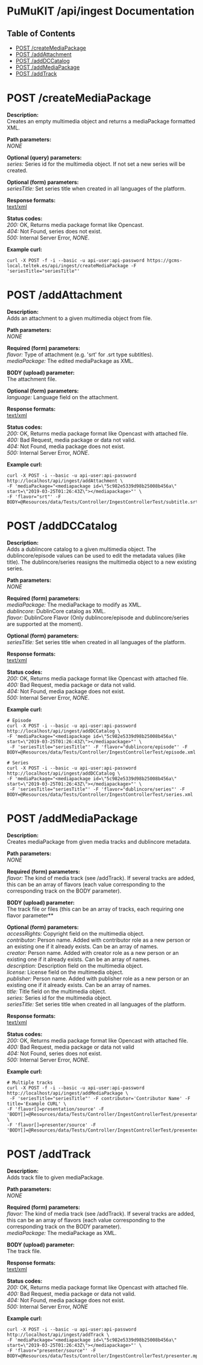 PuMuKIT /api/ingest Documentation
========================================

Table of Contents
---------------------

* [POST /createMediaPackage](#post-createmediapackage)
* [POST /addAttachment](#post-addattachment)
* [POST /addDCCatalog](#post-adddccatalog)
* [POST /addMediaPackage](#post-addmediapackage)
* [POST /addTrack](#post-addtrack)

# POST /createMediaPackage
**Description:**  
Creates an empty multimedia object and returns a mediaPackage formatted XML.

**Path parameters:**  
*NONE*

**Optional (query) parameters:**  
*series:* Series id for the multimedia object. If not set a new series will be created.

**Optional (form) parameters:**  
*seriesTitle:* Set series title  when created in all languages of the platform.  

**Response formats:**  
[text/xml](http://www.w3.org/XML/)

**Status codes:**  
*200:* OK, Returns media package format like Opencast.  
*404:* Not Found, series does not exist.  
*500:* Internal Server Error, *NONE*.

**Example curl:**  
```
curl -X POST -f -i --basic -u api-user:api-password https://gcms-local.teltek.es/api/ingest/createMediaPackage -F 'seriesTitle="seriesTitle"'
```

# POST /addAttachment
**Description:**  
Adds an attachment to a given multimedia object from file.

**Path parameters:**  
*NONE*

**Required (form) parameters:**  
*flavor:* Type of attachment (e.g. 'srt' for .srt type subtitles).  
*mediaPackage:* The edited mediaPackage as XML.

**BODY (upload) parameter:**  
The attachment file.

**Optional (form) parameters:**  
*language:* Language field on the attachment.  

**Response formats:**  
[text/xml](http://www.w3.org/XML/)

**Status codes:**  
*200:* OK, Returns media package format like Opencast with attached file.  
*400:* Bad Request, media package or data not valid.  
*404:* Not Found, media package does not exist.  
*500:* Internal Server Error, *NONE*.

**Example curl:**  
```
curl -X POST -i --basic -u api-user:api-password http://localhost/api/ingest/addAttachment \
-F 'mediaPackage="<mediapackage id=\"5c982e5339d98b25008b456a\" start=\"2019-03-25T01:26:43Z\"></mediapackage>"' \
-F 'flavor="srt"' -F BODY=@Resources/data/Tests/Controller/IngestControllerTest/subtitle.srt
```

# POST /addDCCatalog
**Description:**  
Adds a dublincore catalog to a given multimedia object. The dublincore/episode values can be used to edit the metadata values (like title). The dublincore/series reasigns the multimedia object to a new existing series.

**Path parameters:**  
*NONE*

**Required (form) parameters:**  
*mediaPackage:* The mediaPackage to modify as XML.  
*dublincore:* DublinCore catalog as XML.  
*flavor:* DublinCore Flavor (Only dublincore/episode and dublincore/series are supported at the moment).

**Optional (form) parameters:**  
*seriesTitle:* Set series title  when created in all languages of the platform.  

**Response formats:**  
[text/xml](http://www.w3.org/XML/)

**Status codes:**  
*200:* OK, Returns media package format like Opencast with attached file.  
*400:* Bad Request, media package or data not valid.  
*404:* Not Found, media package does not exist.  
*500:* Internal Server Error, *NONE*.  

**Example curl:**  
```
# Episode
curl -X POST -i --basic -u api-user:api-password http://localhost/api/ingest/addDCCatalog \
-F 'mediaPackage="<mediapackage id=\"5c982e5339d98b25008b456a\" start=\"2019-03-25T01:26:43Z\"></mediapackage>"' \
 -F 'seriesTitle="seriesTitle"' -F 'flavor="dublincore/episode"' -F BODY=@Resources/data/Tests/Controller/IngestControllerTest/episode.xml 

# Series
curl -X POST -i --basic -u api-user:api-password http://localhost/api/ingest/addDCCatalog \
-F 'mediaPackage="<mediapackage id=\"5c982e5339d98b25008b456a\" start=\"2019-03-25T01:26:43Z\"></mediapackage>"' \
 -F 'seriesTitle="seriesTitle"' -F 'flavor="dublincore/series"' -F BODY=@Resources/data/Tests/Controller/IngestControllerTest/series.xml 
```

# POST /addMediaPackage
**Description:**  
Creates mediaPackage from given media tracks and dublincore metadata.

**Path parameters:**  
*NONE*

**Required (form) parameters:**  
*flavor:* The kind of media track (see /addTrack). If several tracks are added, this can be an array of flavors (each value corresponding to the corresponding track on the BODY parameter).

**BODY (upload) parameter:**  
The track file or files (this can be an array of tracks, each requiring one flavor parameter**

**Optional (form) parameters:**  
*accessRights:* Copyright field on the multimedia object.  
*contributor:* Person name. Added with contributor role as a new person or an existing one if it already exists. Can be an array of names.  
*creator:* Person name. Added with creator role as a new person or an existing one if it already exists. Can be an array of names.  
*description:* Description field on the multimedia object.  
*license:* License field on the multimedia object.  
*publisher:* Person name. Added with publisher role as a new person or an existing one if it already exists. Can be an array of names.  
*title:* Title field on the multimedia object.  
*series:* Series id for the multimedia object.  
*seriesTitle:* Set series title when created in all languages of the platform.  


**Response formats:**  
[text/xml](http://www.w3.org/XML/)

**Status codes:**  
*200:* OK, Returns media package format like Opencast with attached file.  
*400:* Bad Request, media package or data not valid  
*404:* Not Found, series does not exist.  
*500:* Internal Server Error, *NONE*.  

**Example curl:**  
```
# Multiple tracks
curl -X POST -f -i --basic -u api-user:api-password http://localhost/api/ingest/addMediaPackage \
 -F 'seriesTitle="seriesTitle"' -F contributor='Contributor Name' -F title='Example CURL' \
-F 'flavor[]=presentation/source' -F 'BODY[]=@Resources/data/Tests/Controller/IngestControllerTest/presentation.mp4' \
-F 'flavor[]=presenter/source' -F 'BODY[]=@Resources/data/Tests/Controller/IngestControllerTest/presenter.mp4'
```

# POST /addTrack
**Description:**  
Adds track file to given mediaPackage.

**Path parameters:**  
*NONE*

**Required (form) parameters:**  
*flavor:* The kind of media track (see /addTrack). If several tracks are added, this can be an array of flavors (each value corresponding to the corresponding track on the BODY parameter).  
*mediaPackage:* The mediaPackage as XML.

**BODY (upload) parameter:**  
The track file.

**Response formats:**  
[text/xml](http://www.w3.org/XML/)

**Status codes:**  
*200:* OK, Returns media package format like Opencast with attached file.  
*400:* Bad Request, media package or data not valid.  
*404:* Not Found, media package does not exist.  
*500:* Internal Server Error, *NONE*

**Example curl:**  
```
curl -X POST -i --basic -u api-user:api-password http://localhost/api/ingest/addTrack \
-F 'mediaPackage="<mediapackage id=\"5c982e5339d98b25008b456a\" start=\"2019-03-25T01:26:43Z\"></mediapackage>"' \
-F 'flavor="presenter/source"' -F BODY=@Resources/data/Tests/Controller/IngestControllerTest/presenter.mp4
```
